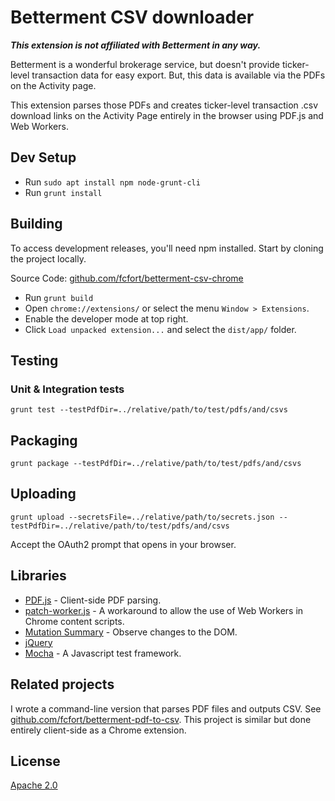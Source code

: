 # Betterment CSV downloader

**_This extension is not affiliated with Betterment in any way._**

Betterment is a wonderful brokerage service, but doesn't provide ticker-level transaction data for easy export. But, this data is available via the PDFs on the Activity page.

This extension parses those PDFs and creates ticker-level transaction .csv download links on the Activity Page entirely in the browser using PDF.js and Web Workers.

## Dev Setup

- Run `sudo apt install npm node-grunt-cli`
- Run `grunt install`

## Building

To access development releases, you'll need npm installed. Start by cloning the project locally.

Source Code: [github.com/fcfort/betterment-csv-chrome](https://github.com/fcfort/betterment-csv-chrome)

- Run `grunt build`
- Open `chrome://extensions/` or select the menu `Window > Extensions`.
- Enable the developer mode at top right.
- Click `Load unpacked extension...` and select the `dist/app/` folder.

## Testing

### Unit & Integration tests

`grunt test --testPdfDir=../relative/path/to/test/pdfs/and/csvs`

## Packaging

`grunt package --testPdfDir=../relative/path/to/test/pdfs/and/csvs`

## Uploading

`grunt upload --secretsFile=../relative/path/to/secrets.json --testPdfDir=../relative/path/to/test/pdfs/and/csvs`

Accept the OAuth2 prompt that opens in your browser.

## Libraries

- [PDF.js](https://github.com/mozilla/pdf.js) - Client-side PDF parsing.
- [patch-worker.js](https://github.com/Rob--W/chrome-api/tree/master/patch-worker) - A workaround to allow the use of Web Workers in Chrome content scripts.
- [Mutation Summary](https://github.com/rafaelw/mutation-summary) - Observe changes to the DOM.
- [jQuery](https://github.com/jquery/jquery)
- [Mocha](https://github.com/mochajs/mocha) - A Javascript test framework.

## Related projects

I wrote a command-line version that parses PDF files and outputs CSV. See [github.com/fcfort/betterment-pdf-to-csv](https://github.com/fcfort/betterment-pdf-to-csv). This project is similar but done entirely client-side as a Chrome extension.

## License

[Apache 2.0](https://opensource.org/licenses/Apache-2.0)

